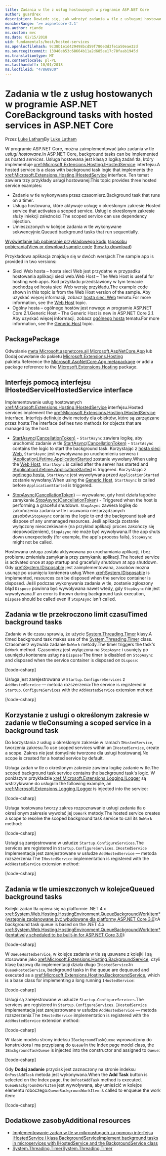 ```yaml
---
title: Zadania w tle z usług hostowanych w programie ASP.NET Core
author: guardrex
description: Dowiedz się, jak wdrożyć zadania w tle z usługami hostowanymi na platformie ASP.NET Core.
monikerRange: '>= aspnetcore-2.1'
ms.author: riande
ms.custom: mvc
ms.date: 02/15/2018
uid: fundamentals/host/hosted-services
ms.openlocfilehash: 9c38b1e1d429498bcd59f780e3d3fe1a50eae32d
ms.sourcegitcommit: 13940eb53c68664b11a2d685ee17c78faab1945d
ms.translationtype: MT
ms.contentlocale: pl-PL
ms.lasthandoff: 10/01/2018
ms.locfileid: "47860930"
---
```

# <a name="background-tasks-with-hosted-services-in-aspnet-core"></a><span data-ttu-id="88aef-103">Zadania w tle z usług hostowanych w programie ASP.NET Core</span><span class="sxs-lookup"><span data-stu-id="88aef-103">Background tasks with hosted services in ASP.NET Core</span></span>

<span data-ttu-id="88aef-104">Przez [Luke Latham](https://github.com/guardrex)</span><span class="sxs-lookup"><span data-stu-id="88aef-104">By [Luke Latham](https://github.com/guardrex)</span></span>

<span data-ttu-id="88aef-105">W programie ASP.NET Core, można zaimplementować jako zadania w tle *usługi hostowane*.</span><span class="sxs-lookup"><span data-stu-id="88aef-105">In ASP.NET Core, background tasks can be implemented as *hosted services*.</span></span> <span data-ttu-id="88aef-106">Usługa hostowana jest klasą z logiką zadań tła, który implementuje <xref:Microsoft.Extensions.Hosting.IHostedService> interfejsu.</span><span class="sxs-lookup"><span data-stu-id="88aef-106">A hosted service is a class with background task logic that implements the <xref:Microsoft.Extensions.Hosting.IHostedService> interface.</span></span> <span data-ttu-id="88aef-107">Ten temat zawiera trzy przykłady usługi hostowanej:</span><span class="sxs-lookup"><span data-stu-id="88aef-107">This topic provides three hosted service examples:</span></span>

* <span data-ttu-id="88aef-108">Zadanie w tle wykonywana przez czasomierz.</span><span class="sxs-lookup"><span data-stu-id="88aef-108">Background task that runs on a timer.</span></span>
* <span data-ttu-id="88aef-109">Usługa hostowana, które aktywuje usługę o określonym zakresie.</span><span class="sxs-lookup"><span data-stu-id="88aef-109">Hosted service that activates a scoped service.</span></span> <span data-ttu-id="88aef-110">Usługi o określonym zakresie służy iniekcji zależności.</span><span class="sxs-lookup"><span data-stu-id="88aef-110">The scoped service can use dependency injection.</span></span>
* <span data-ttu-id="88aef-111">Umieszczonych w kolejce zadania w tle wykonywane sekwencyjnie.</span><span class="sxs-lookup"><span data-stu-id="88aef-111">Queued background tasks that run sequentially.</span></span>

<span data-ttu-id="88aef-112">[Wyświetlanie lub pobieranie przykładowego kodu](https://github.com/aspnet/Docs/tree/master/aspnetcore/fundamentals/host/hosted-services/samples/) ([sposobu pobierania](xref:tutorials/index#how-to-download-a-sample))</span><span class="sxs-lookup"><span data-stu-id="88aef-112">[View or download sample code](https://github.com/aspnet/Docs/tree/master/aspnetcore/fundamentals/host/hosted-services/samples/) ([how to download](xref:tutorials/index#how-to-download-a-sample))</span></span>

<span data-ttu-id="88aef-113">Przykładowa aplikacja znajduje się w dwóch wersjach:</span><span class="sxs-lookup"><span data-stu-id="88aef-113">The sample app is provided in two versions:</span></span>

* <span data-ttu-id="88aef-114">Sieci Web hosta &ndash; hosta sieci Web jest przydatne w przypadku hostowania aplikacji sieci web.</span><span class="sxs-lookup"><span data-stu-id="88aef-114">Web Host &ndash; The Web Host is useful for hosting web apps.</span></span> <span data-ttu-id="88aef-115">Kod przykładu przedstawiony w tym temacie pochodzą od hosta sieci Web wersję przykładu.</span><span class="sxs-lookup"><span data-stu-id="88aef-115">The example code shown in this topic is from the Web Host version of the sample.</span></span> <span data-ttu-id="88aef-116">Aby uzyskać więcej informacji, zobacz [hosta sieci Web](xref:fundamentals/host/web-host) tematu.</span><span class="sxs-lookup"><span data-stu-id="88aef-116">For more information, see the [Web Host](xref:fundamentals/host/web-host) topic.</span></span>
* <span data-ttu-id="88aef-117">Ogólny hosta &ndash; ogólnego hostów jest nowego w programie ASP.NET Core 2.1.</span><span class="sxs-lookup"><span data-stu-id="88aef-117">Generic Host &ndash; The Generic Host is new in ASP.NET Core 2.1.</span></span> <span data-ttu-id="88aef-118">Aby uzyskać więcej informacji, zobacz [ogólnego hosta](xref:fundamentals/host/generic-host) tematu.</span><span class="sxs-lookup"><span data-stu-id="88aef-118">For more information, see the [Generic Host](xref:fundamentals/host/generic-host) topic.</span></span>

## <a name="package"></a><span data-ttu-id="88aef-119">Package</span><span class="sxs-lookup"><span data-stu-id="88aef-119">Package</span></span>

<span data-ttu-id="88aef-120">Odwołanie [meta Microsoft.aspnetcore.all Microsoft.AspNetCore.App](xref:fundamentals/metapackage-app) lub Dodaj odwołanie do pakietu [Microsoft.Extensions.Hosting](https://www.nuget.org/packages/Microsoft.Extensions.Hosting) pakietu.</span><span class="sxs-lookup"><span data-stu-id="88aef-120">Reference the [Microsoft.AspNetCore.App metapackage](xref:fundamentals/metapackage-app) or add a package reference to the [Microsoft.Extensions.Hosting](https://www.nuget.org/packages/Microsoft.Extensions.Hosting) package.</span></span>

## <a name="ihostedservice-interface"></a><span data-ttu-id="88aef-121">Interfejs pomocą interfejsu IHostedService</span><span class="sxs-lookup"><span data-stu-id="88aef-121">IHostedService interface</span></span>

<span data-ttu-id="88aef-122">Implementowanie usług hostowanych <xref:Microsoft.Extensions.Hosting.IHostedService> interfejsu.</span><span class="sxs-lookup"><span data-stu-id="88aef-122">Hosted services implement the <xref:Microsoft.Extensions.Hosting.IHostedService> interface.</span></span> <span data-ttu-id="88aef-123">Interfejs definiuje dwie metody dla obiektów, które są zarządzane przez hosta:</span><span class="sxs-lookup"><span data-stu-id="88aef-123">The interface defines two methods for objects that are managed by the host:</span></span>

* <span data-ttu-id="88aef-124">[StartAsync(CancellationToken)](xref:Microsoft.Extensions.Hosting.IHostedService.StartAsync*)  -  `StartAsync` zawiera logikę, aby uruchomić zadanie w tle.</span><span class="sxs-lookup"><span data-stu-id="88aef-124">[StartAsync(CancellationToken)](xref:Microsoft.Extensions.Hosting.IHostedService.StartAsync*) - `StartAsync` contains the logic to start the background task.</span></span> <span data-ttu-id="88aef-125">Korzystając z [hosta sieci Web](xref:fundamentals/host/web-host), `StartAsync` jest wywoływana po uruchomieniu serwera i [IApplicationLifetime.ApplicationStarted](xref:Microsoft.AspNetCore.Hosting.IApplicationLifetime.ApplicationStarted*) zostanie wywołany.</span><span class="sxs-lookup"><span data-stu-id="88aef-125">When using the [Web Host](xref:fundamentals/host/web-host), `StartAsync` is called after the server has started and [IApplicationLifetime.ApplicationStarted](xref:Microsoft.AspNetCore.Hosting.IApplicationLifetime.ApplicationStarted*) is triggered.</span></span> <span data-ttu-id="88aef-126">Korzystając z [ogólnego hosta](xref:fundamentals/host/generic-host), `StartAsync` jest wywoływana przed `ApplicationStarted` zostanie wywołany.</span><span class="sxs-lookup"><span data-stu-id="88aef-126">When using the [Generic Host](xref:fundamentals/host/generic-host), `StartAsync` is called before `ApplicationStarted` is triggered.</span></span>

* <span data-ttu-id="88aef-127">[StopAsync(CancellationToken)](xref:Microsoft.Extensions.Hosting.IHostedService.StopAsync*) — wyzwalane, gdy host działa łagodne zamykanie.</span><span class="sxs-lookup"><span data-stu-id="88aef-127">[StopAsync(CancellationToken)](xref:Microsoft.Extensions.Hosting.IHostedService.StopAsync*) - Triggered when the host is performing a graceful shutdown.</span></span> <span data-ttu-id="88aef-128">`StopAsync` zawiera logikę do zakończenia zadania w tle i usuwania niezarządzanych zasobów.</span><span class="sxs-lookup"><span data-stu-id="88aef-128">`StopAsync` contains the logic to end the background task and dispose of any unmanaged resources.</span></span> <span data-ttu-id="88aef-129">Jeśli aplikacja zostanie wyłączony nieoczekiwanie (na przykład aplikacji proces zakończy się niepowodzeniem), `StopAsync` nie może być wywoływana.</span><span class="sxs-lookup"><span data-stu-id="88aef-129">If the app shuts down unexpectedly (for example, the app's process fails), `StopAsync` might not be called.</span></span>

<span data-ttu-id="88aef-130">Hostowana usługa została aktywowana po uruchamiania aplikacji, i bez problemu zmieniała zamykania przy zamykaniu aplikacji.</span><span class="sxs-lookup"><span data-stu-id="88aef-130">The hosted service is activated once at app startup and gracefully shutdown at app shutdown.</span></span> <span data-ttu-id="88aef-131">Gdy <xref:System.IDisposable> jest zaimplementowana, zasobów można usunąć po usunięciu kontenera usług.</span><span class="sxs-lookup"><span data-stu-id="88aef-131">When <xref:System.IDisposable> is implemented, resources can be disposed when the service container is disposed.</span></span> <span data-ttu-id="88aef-132">Jeśli podczas wykonywania zadania w tle, zostanie zgłoszony błąd `Dispose` powinna być wywoływana nawet wtedy, gdy `StopAsync` nie jest wywoływana.</span><span class="sxs-lookup"><span data-stu-id="88aef-132">If an error is thrown during background task execution, `Dispose` should be called even if `StopAsync` isn't called.</span></span>

## <a name="timed-background-tasks"></a><span data-ttu-id="88aef-133">Zadania w tle przekroczono limit czasu</span><span class="sxs-lookup"><span data-stu-id="88aef-133">Timed background tasks</span></span>

<span data-ttu-id="88aef-134">Zadanie w tle czasu sprawia, że użycie [System.Threading.Timer](xref:System.Threading.Timer) klasy.</span><span class="sxs-lookup"><span data-stu-id="88aef-134">A timed background task makes use of the [System.Threading.Timer](xref:System.Threading.Timer) class.</span></span> <span data-ttu-id="88aef-135">Czasomierz wyzwala zadanie `DoWork` metody.</span><span class="sxs-lookup"><span data-stu-id="88aef-135">The timer triggers the task's `DoWork` method.</span></span> <span data-ttu-id="88aef-136">Czasomierz jest wyłączona na `StopAsync` i usunięty po usunięciu kontenera usług na `Dispose`:</span><span class="sxs-lookup"><span data-stu-id="88aef-136">The timer is disabled on `StopAsync` and disposed when the service container is disposed on `Dispose`:</span></span>

[!code-csharp[](hosted-services/samples/2.x/BackgroundTasksSample-WebHost/Services/TimedHostedService.cs?name=snippet1&highlight=15-16,30,37)]

<span data-ttu-id="88aef-137">Usługa jest zarejestrowana w `Startup.ConfigureServices` z `AddHostedService` — metoda rozszerzenia:</span><span class="sxs-lookup"><span data-stu-id="88aef-137">The service is registered in `Startup.ConfigureServices` with the `AddHostedService` extension method:</span></span>

[!code-csharp[](hosted-services/samples/2.x/BackgroundTasksSample-WebHost/Startup.cs?name=snippet1)]

## <a name="consuming-a-scoped-service-in-a-background-task"></a><span data-ttu-id="88aef-138">Korzystanie z usługi o określonym zakresie w zadanie w tle</span><span class="sxs-lookup"><span data-stu-id="88aef-138">Consuming a scoped service in a background task</span></span>

<span data-ttu-id="88aef-139">Do korzystania z usług o określonym zakresie w ramach `IHostedService`, tworzenia zakresu.</span><span class="sxs-lookup"><span data-stu-id="88aef-139">To use scoped services within an `IHostedService`, create a scope.</span></span> <span data-ttu-id="88aef-140">Zakres nie jest domyślnie tworzone dla usługi hostowanej.</span><span class="sxs-lookup"><span data-stu-id="88aef-140">No scope is created for a hosted service by default.</span></span>

<span data-ttu-id="88aef-141">Usługa zadań w tle o określonym zakresie zawiera logikę zadanie w tle.</span><span class="sxs-lookup"><span data-stu-id="88aef-141">The scoped background task service contains the background task's logic.</span></span> <span data-ttu-id="88aef-142">W poniższym przykładzie <xref:Microsoft.Extensions.Logging.ILogger> są wstrzykiwane do usługi:</span><span class="sxs-lookup"><span data-stu-id="88aef-142">In the following example, an <xref:Microsoft.Extensions.Logging.ILogger> is injected into the service:</span></span>

[!code-csharp[](hosted-services/samples/2.x/BackgroundTasksSample-WebHost/Services/ScopedProcessingService.cs?name=snippet1)]

<span data-ttu-id="88aef-143">Usługa hostowana tworzy zakres rozpoznawanie usługi zadania tła o określonym zakresie wywołać jej `DoWork` metody:</span><span class="sxs-lookup"><span data-stu-id="88aef-143">The hosted service creates a scope to resolve the scoped background task service to call its `DoWork` method:</span></span>

[!code-csharp[](hosted-services/samples/2.x/BackgroundTasksSample-WebHost/Services/ConsumeScopedServiceHostedService.cs?name=snippet1&highlight=29-36)]

<span data-ttu-id="88aef-144">Usługi są zarejestrowane w usłudze `Startup.ConfigureServices`.</span><span class="sxs-lookup"><span data-stu-id="88aef-144">The services are registered in `Startup.ConfigureServices`.</span></span> <span data-ttu-id="88aef-145">`IHostedService` Implementacja jest zarejestrowane w usłudze `AddHostedService` — metoda rozszerzenia:</span><span class="sxs-lookup"><span data-stu-id="88aef-145">The `IHostedService` implementation is registered with the `AddHostedService` extension method:</span></span>

[!code-csharp[](hosted-services/samples/2.x/BackgroundTasksSample-WebHost/Startup.cs?name=snippet2)]

## <a name="queued-background-tasks"></a><span data-ttu-id="88aef-146">Zadania w tle umieszczonych w kolejce</span><span class="sxs-lookup"><span data-stu-id="88aef-146">Queued background tasks</span></span>

<span data-ttu-id="88aef-147">Kolejki zadań tła opiera się na platformie .NET 4.x <xref:System.Web.Hosting.HostingEnvironment.QueueBackgroundWorkItem*> ([wstępnie zaplanowane być wbudowane dla platformy ASP.NET Core 3.0](https://github.com/aspnet/Hosting/issues/1280)):</span><span class="sxs-lookup"><span data-stu-id="88aef-147">A background task queue is based on the .NET 4.x <xref:System.Web.Hosting.HostingEnvironment.QueueBackgroundWorkItem*> ([tentatively scheduled to be built-in for ASP.NET Core 3.0](https://github.com/aspnet/Hosting/issues/1280)):</span></span>

[!code-csharp[](hosted-services/samples/2.x/BackgroundTasksSample-WebHost/Services/BackgroundTaskQueue.cs?name=snippet1)]

<span data-ttu-id="88aef-148">W `QueueHostedService`, w kolejce zadania w tle są usuwane z kolejki i są stosowane jako <xref:Microsoft.Extensions.Hosting.BackgroundService>, czyli klasę bazową dla implementacji działa długo `IHostedService`:</span><span class="sxs-lookup"><span data-stu-id="88aef-148">In `QueueHostedService`, background tasks in the queue are dequeued and executed as a <xref:Microsoft.Extensions.Hosting.BackgroundService>, which is a base class for implementing a long running `IHostedService`:</span></span>

[!code-csharp[](hosted-services/samples/2.x/BackgroundTasksSample-WebHost/Services/QueuedHostedService.cs?name=snippet1&highlight=21,25)]

<span data-ttu-id="88aef-149">Usługi są zarejestrowane w usłudze `Startup.ConfigureServices`.</span><span class="sxs-lookup"><span data-stu-id="88aef-149">The services are registered in `Startup.ConfigureServices`.</span></span> <span data-ttu-id="88aef-150">`IHostedService` Implementacja jest zarejestrowane w usłudze `AddHostedService` — metoda rozszerzenia:</span><span class="sxs-lookup"><span data-stu-id="88aef-150">The `IHostedService` implementation is registered with the `AddHostedService` extension method:</span></span>

[!code-csharp[](hosted-services/samples/2.x/BackgroundTasksSample-WebHost/Startup.cs?name=snippet3)]

<span data-ttu-id="88aef-151">W klasie modelu strony indeksu `IBackgroundTaskQueue` wprowadzony do konstruktora i ma przypisaną do `Queue`:</span><span class="sxs-lookup"><span data-stu-id="88aef-151">In the Index page model class, the `IBackgroundTaskQueue` is injected into the constructor and assigned to `Queue`:</span></span>

[!code-csharp[](hosted-services/samples/2.x/BackgroundTasksSample-WebHost/Pages/Index.cshtml.cs?name=snippet1)]

<span data-ttu-id="88aef-152">Gdy **Dodaj zadanie** przycisk jest zaznaczony na stronie indeksu `OnPostAddTask` metoda jest wykonywana.</span><span class="sxs-lookup"><span data-stu-id="88aef-152">When the **Add Task** button is selected on the Index page, the `OnPostAddTask` method is executed.</span></span> <span data-ttu-id="88aef-153">`QueueBackgroundWorkItem` jest wywoływana, aby umieścić w kolejce elementu roboczego:</span><span class="sxs-lookup"><span data-stu-id="88aef-153">`QueueBackgroundWorkItem` is called to enqueue the work item:</span></span>

[!code-csharp[](hosted-services/samples/2.x/BackgroundTasksSample-WebHost/Pages/Index.cshtml.cs?name=snippet2)]

## <a name="additional-resources"></a><span data-ttu-id="88aef-154">Dodatkowe zasoby</span><span class="sxs-lookup"><span data-stu-id="88aef-154">Additional resources</span></span>

* [<span data-ttu-id="88aef-155">Implementowanie zadań w tle w mikrousługach za pomocą interfejsu IHostedService i klasa BackgroundService</span><span class="sxs-lookup"><span data-stu-id="88aef-155">Implement background tasks in microservices with IHostedService and the BackgroundService class</span></span>](/dotnet/standard/microservices-architecture/multi-container-microservice-net-applications/background-tasks-with-ihostedservice)
* [<span data-ttu-id="88aef-156">System.Threading.Timer</span><span class="sxs-lookup"><span data-stu-id="88aef-156">System.Threading.Timer</span></span>](xref:System.Threading.Timer)
